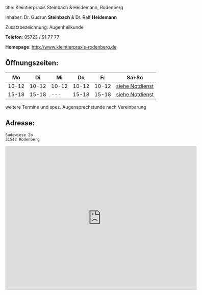 title: Kleintierpraxis Steinbach & Heidemann, Rodenberg

Inhaber: Dr. Gudrun **Steinbach** & Dr. Ralf **Heidemann**

Zusatzbezeichnung: Augenheilkunde

**Telefon**: 05723 / 91 77 77

**Homepage**: <http://www.kleintierpraxis-rodenberg.de>


Öffnungszeiten:
---------------

|  Mo   |  Di   |  Mi   |  Do   |  Fr   |           Sa+So                      |
| ----- | ----- | ----- | ----- | ----- | ------------------------------------ |
| 10-12 | 10-12 | 10-12 | 10-12 | 10-12 | [siehe Notdienst](../notdienst.html) |
| 15-18 | 15-18 | ---   | 15-18 | 15-18 | [siehe Notdienst](../notdienst.html) |

weitere Termine und spez. Augensprechstunde nach Vereinbarung

Adresse:
---------

    Sudewiese 2b
    31542 Rodenberg

<iframe src="https://www.google.com/maps/embed?pb=!1m18!1m12!1m3!1d2439.296985374413!2d9.35729131578364!3d52.310613259477876!2m3!1f0!2f0!3f0!3m2!1i1024!2i768!4f13.1!3m3!1m2!1s0x47ba81eb353e8fed%3A0x4ff0a1b5a297c688!2sTier%C3%A4rztliche+Praxis+f%C3%BCr+Kleintiere!5e0!3m2!1sde!2sde!4v1455277758883" width="600" height="450" frameborder="0" style="border:0" allowfullscreen></iframe>

